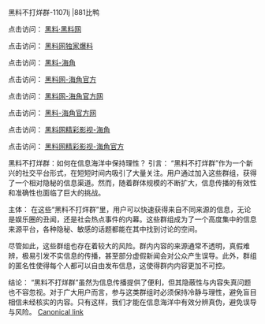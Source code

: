 黑料不打烊群-1107lj |881比鸭

点击访问：
<a href="https://heiliaolvzlu3.pages.dev">黑料·黑料网</a>

点击访问：
<a href="https://heiliaoyvnrda.pages.dev">黑料网独家爆料</a>

点击访问：
<a href="https://heiliaokof3cy.pages.dev">黑料-海角</a>

点击访问：
<a href="https://heiliaotlyq53.pages.dev">黑料网-海角官方</a>

点击访问：
<a href="https://heiliao3gvg9x.pages.dev">黑料网-海角官方网</a>

点击访问：
<a href="https://jha.pages.dev/">黑料-海角官方网</a>

点击访问：
<a href="https://heiliaoxfe5rb.pages.dev">黑料网精彩影视-海角</a>

点击访问：
<a href="https://heiliaoubleqx.pages.dev">黑料网精彩影视-海角官方</a>

黑料不打烊群：如何在信息海洋中保持理性？
引言：
“黑料不打烊群”作为一个新兴的社交平台形式，在短短时间内吸引了大量关注。用户通过加入这些群组，获得了一个相对隐秘的信息渠道。然而，随着群体规模的不断扩大，信息传播的有效性和准确性也面临了巨大的挑战。

主体：
在这些“黑料不打烊群”里，用户可以快速获得来自不同来源的信息，无论是娱乐圈的丑闻，还是社会热点事件的内幕。这些群组成为了一个高度集中的信息来源平台，各种隐秘、敏感的话题都能在其中找到讨论的空间。

尽管如此，这些群组也存在着较大的风险。群内内容的来源通常不透明，真假难辨，极易引发不实信息的传播，甚至部分虚假新闻会对公众产生误导。此外，群组的匿名性使得每个人都可以自由发布信息，这使得群内内容更加不可控。

结论：
“黑料不打烊群”虽然为信息传播提供了便利，但其隐蔽性与内容失真问题也不容忽视。对于广大用户而言，参与这类群组时必须保持冷静与理性，避免盲目相信未经核实的内容。只有这样，我们才能在信息海洋中有效分辨真伪，避免误导与风险。
[Canonical link]()
